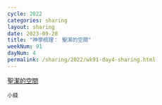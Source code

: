 ```yaml
---
cycle: 2022
categories: sharing
layout: sharing
date: 2023-09-28
title: "神學梳理： 聖潔的空間"
weekNum: 91
dayNum: 4
permalink: /sharing/2022/wk91-day4-sharing.html
---
```


[ 聖潔的空間](https://drive.google.com/file/d/1xfRSQ1dE9ga1OiP1Lo72-oSmOQrEEAG8)

`小錢`
